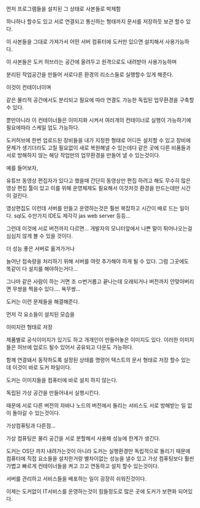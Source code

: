 먼저 프로그램들을 설치된 그 상태로 사본들로 박제함

하나하나 할수도 있고 서로 연결되고 통신하는 형태까지 문서를 저장하듯 보관 할수 있다.

이 사본들을 그대로 가져가서 어떤 서버 컴퓨터에 도커만 있으면 설치해서 사용가능하다.

이 사본들은 도커 허브라는 공간에 올려두고 원격으로도 내려받아 사용가능하며

분리된 작업공간을 만들어 서로다른 환경의 리소스들로 실행할수 있게 해준다.

이것이 컨테이너이며

같은 물리적 공간에서도 분리되고 필요에 따라 연결도 가능한 독립된 업무환경을 구축할 수 있다.

뿐만아니라 이 컨테이너들은 이미지화 시켜서 여러개의 컨테이너로 실행이 가능하기에 필요에따라 스케일 업도 가능하다.

도커허브에 한번 업로드된 장비들을 내가 지정한 형태로 어디든 설치할 수 있고 장비에 문제가 생기더라도 고칠 필요없이 새로 복원해낼 수 있는데다 같은 곳에 다른 비품들과 서로 방해하지 않는 해당 작업만의 업무환경을 만들어 낼 수 있는것이다.

예를 들어보자,

유튜브 동영상 편집자가 있다고 했을때 간단히 동영상만 편집 하려고 해도 무수히 많은 영상 편집 툴이 있고 이를 위해 운영체제도 필요해서 이것저것 환경을 만드는데만 시간이 걸린다.

영상편집도 이런데 서버를 만들고 운영하는것은 훨씬 복잡하고 시간이 배로 드는 일이다. sql도 수만가지 IDE도 제각각 jas web server 등등...

그런데 이것에 서로 버전까지 다르면... 개발자의 모니터앞에서 나쁜 말이 튀어나오는걸 심심치 않게 볼 수 있을 것이다.

더 성능 좋은 서버로 옮겨가거나 

늘어난 접속량을 처리하기 위해 서버를 여럿 추가해야 하게 될 수 있다.
그럼 그곳에도 똑같이 다 설치를 해야하는거다...

그나마 같은 사람이 하는 거면 조 ㅁ번거롭고 끝나는데 오래되거나 버전까지 안맞아버리면 무쌍을 찍을수 있다.... 욕무쌍...

도커는 이런 문제들을 해결해준다.

먼저 각 요소들이 설치된 모습을

이미지란 형태로 저장

제품별로 공식이미지가 있기도 하고 개개인이 만들어놓은 이미지도 있다. 이러한 이미지들은 허브에 업로드 될수 있어서 공유되고 다운도 가능하다.

함께 연결돼서 동작하도록 설정된 상태를 명령어 텍스트의 문서 형태로 저장 할수 있는데 이것이 바로 도커 파일이다.

도커는 이미지들을 컴퓨터에 바로 설치 하지 않는다.

독립된 가상 공간을 만들어내서 실행시킨다.

때문에 서로 다른 버전의 자바나 노드의 버전에서 돌리는 서비스도 서로 방해받는 일 없이 돌아갈 수 있는것이다.

가상컴퓨팅과 다른점...

가상 컴퓨팅은 물리 공간을 서로 분할해서 사용해 성능에 한계가 생긴다.

도커는 OS단 까지 내려가는것이 아니라
도커는 실행환경만 독립적으로 돌리기 때문에 컴퓨터에 직접 요소들을 설치한거랑 별차이없는 성능을 낼수 있고 가상 컴퓨팅보다 훨씬 가볍고 빠르게 컨테이너들을 켜고 끄고 연동하고 설치 할수 있는것이다.


서버를 관리하고 서비스들을 배포하는 일이 굉장히 쉬워진것이다. 

이제는 도커없이 IT서비스를 운영하는것이 힘들정도로 많은 곳에 도커가 보편화 되어있다.